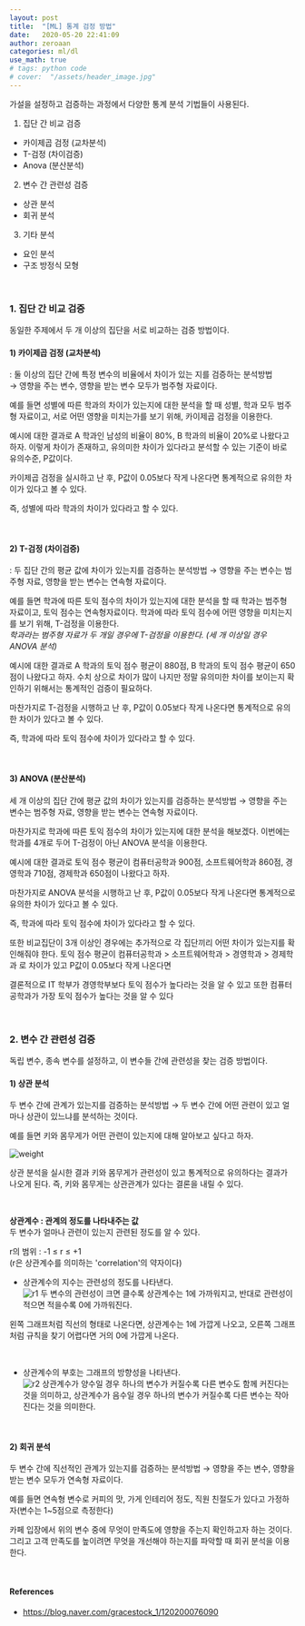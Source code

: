 ```yaml
---
layout: post
title:  "[ML] 통계 검정 방법"
date:   2020-05-20 22:41:09
author: zeroaan
categories: ml/dl
use_math: true
# tags: python code
# cover:  "/assets/header_image.jpg"
---
```


가설을 설정하고 검증하는 과정에서 다양한 통계 분석 기법들이 사용된다.

1. 집단 간 비교 검증
- 카이제곱 검정 (교차분석)
- T-검정 (차이검증)
- Anova (분산분석)

2. 변수 간 관련성 검증
- 상관 분석
- 회귀 분석

3. 기타 분석
- 요인 분석
- 구조 방정식 모형

<br>

### 1. 집단 간 비교 검증
동일한 주제에서 두 개 이상의 집단을 서로 비교하는 검증 방법이다.

#### 1) 카이제곱 검정 (교차분석)
: 둘 이상의 집단 간에 특정 변수의 비율에서 차이가 있는 지를 검증하는 분석방법<br>
→ 영향을 주는 변수, 영향을 받는 변수 모두가 범주형 자료이다.

예를 들면 성별에 따른 학과의 차이가 있는지에 대한 분석을 할 때 성별, 학과 모두 범주형 자료이고, 서로 어떤 영향을 미치는가를 보기 위해, 카이제곱 검정을 이용한다.

예시에 대한 결과로 A 학과인 남성의 비율이 80%, B 학과의 비율이 20%로 나왔다고 하자.
이렇게 차이가 존재하고, 유의미한 차이가 있다라고 분석할 수 있는 기준이 바로 유의수준, P값이다.

카이제곱 검정을 실시하고 난 후, P값이 0.05보다 작게 나온다면 통계적으로 유의한 차이가 있다고 볼 수 있다.

즉, 성별에 따라 학과의 차이가 있다라고 할 수 있다.

<br>

#### 2) T-검정 (차이검증)
: 두 집단 간의 평균 값에 차이가 있는지를 검증하는 분석방법
→ 영향을 주는 변수는 범주형 자료, 영향을 받는 변수는 연속형 자료이다.

예를 들면 학과에 따른 토익 점수의 차이가 있는지에 대한 분석을 할 때 학과는 범주형 자료이고, 토익 점수는 연속형자료이다.
학과에 따라 토익 점수에 어떤 영향을 미치는지를 보기 위해, T-검정을 이용한다.<br>
*학과라는 범주형 자료가 두 개일 경우에 T-검정을 이용한다. (세 개 이상일 경우 ANOVA 분석)*

예시에 대한 결과로 A 학과의 토익 점수 평균이 880점, B 학과의 토익 점수 평균이 650점이 나왔다고 하자.
수치 상으로 차이가 많이 나지만 정말 유의미한 차이를 보이는지 확인하기 위해서는 통계적인 검증이 필요하다.

마찬가지로 T-검정을 시행하고 난 후, P값이 0.05보다 작게 나온다면 통계적으로 유의한 차이가 있다고 볼 수 있다.

즉, 학과에 따라 토익 점수에 차이가 있다라고 할 수 있다.

<br>

#### 3) ANOVA (분산분석)
세 개 이상의 집단 간에 평균 값의 차이가 있는지를 검증하는 분석방법
→ 영향을 주는 변수는 범주형 자료, 영향을 받는 변수는 연속형 자료이다.

마찬가지로 학과에 따른 토익 점수의 차이가 있는지에 대한 분석을 해보겠다.
이번에는 학과를 4개로 두어 T-검정이 아닌 ANOVA 분석을 이용한다.

예시에 대한 결과로 토익 점수 평균이 컴퓨터공학과 900점, 소프트웨어학과 860점, 경영학과 710점, 경제학과 650점이 나왔다고 하자.

마찬가지로 ANOVA 분석을 시행하고 난 후, P값이 0.05보다 작게 나온다면 통계적으로 유의한 차이가 있다고 볼 수 있다.

즉, 학과에 따라 토익 점수에 차이가 있다라고 할 수 있다.

또한 비교집단이 3개 이상인 경우에는 추가적으로 각 집단끼리 어떤 차이가 있는지를 확인해줘야 한다.
토익 점수 평균이 컴퓨터공학과 > 소프트웨어학과 > 경영학과 > 경제학과 로 차이가 있고 P값이 0.05보다 작게 나온다면<br>

결론적으로 IT 학부가 경영학부보다 토익 점수가 높다라는 것을 알 수 있고 또한 컴퓨터공학과가 가장 토익 점수가 높다는 것을 알 수 있다

<br>

### 2. 변수 간 관련성 검증
독립 변수, 종속 변수를 설정하고, 이 변수들 간에 관련성을 찾는 검증 방법이다.

#### 1) 상관 분석
두 변수 간에 관계가 있는지를 검증하는 분석방법
→ 두 변수 간에 어떤 관련이 있고 얼마나 상관이 있느냐를 분석하는 것이다.

예를 들면 키와 몸무게가 어떤 관련이 있는지에 대해 알아보고 싶다고 하자.

![weight]({{site.baseurl}}/img/weight.png)

상관 분석을 실시한 결과 키와 몸무게가 관련성이 있고 통계적으로 유의하다는 결과가 나오게 된다.
즉, 키와 몸무게는 상관관계가 있다는 결론을 내릴 수 있다.

<br>

**상관계수 : 관계의 정도를 나타내주는 값**<br>
두 변수가 얼마나 관련이 있는지 관련된 정도를 알 수 있다.

r의 범위 : -1 ≤ r ≤ +1<br>
(r은 상관계수를 의미하는 'correlation'의 약자이다)

- 상관계수의 지수는 관련성의 정도를 나타낸다.<br>
![r1]({{site.baseurl}}/img/r1.png)
두 변수의 관련성이 크면 클수록 상관계수는 1에 가까워지고, 반대로 관련성이 적으면 적을수록 0에 가까워진다.

왼쪽 그래프처럼 직선의 형태로 나온다면, 상관계수는 1에 가깝게 나오고, 오른쪽 그래프처럼 규칙을 찾기 어렵다면 거의 0에 가깝게 나온다.

<br>

- 상관계수의 부호는 그래프의 방향성을 나타낸다.<br>
![r2]({{site.baseurl}}/img/r2.png)
상관계수가 양수일 경우 하나의 변수가 커질수록 다른 변수도 함께 커진다는 것을 의미하고, 상관계수가 음수일 경우 하나의 변수가 커질수록 다른 변수는 작아진다는 것을 의미한다.

<br>

#### 2) 회귀 분석
두 변수 간에 직선적인 관계가 있는지를 검증하는 분석방법
→ 영향을 주는 변수, 영향을 받는 변수 모두가 연속형 자료이다.

예를 들면 연속형 변수로 커피의 맛, 가게 인테리어 정도, 직원 친절도가 있다고 가정하자(변수는 1~5점으로 측정한다)

카페 입장에서 위의 변수 중에 무엇이 만족도에 영향을 주는지 확인하고자 하는 것이다.
그리고 고객 만족도를 높이려면 무엇을 개선해야 하는지를 파악할 때 회귀 분석을 이용한다.



<br>

#### References 
- https://blog.naver.com/gracestock_1/120200076090